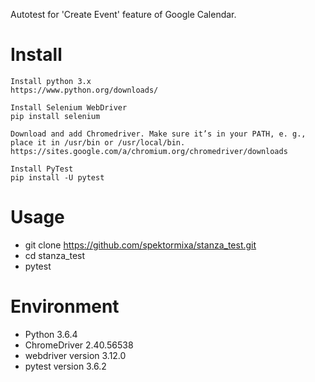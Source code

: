 Autotest for 'Create Event' feature of Google Calendar.

Install
=======
    Install python 3.x
    https://www.python.org/downloads/
    
    Install Selenium WebDriver
    pip install selenium
    
    Download and add Chromedriver. Make sure it’s in your PATH, e. g., place it in /usr/bin or /usr/local/bin.
    https://sites.google.com/a/chromium.org/chromedriver/downloads
    
    Install PyTest
    pip install -U pytest
    

Usage
=====
 - git clone https://github.com/spektormixa/stanza_test.git
 - cd stanza_test
 - pytest
 

Environment
=====
- Python 3.6.4
- ChromeDriver 2.40.56538
- webdriver version 3.12.0
- pytest version 3.6.2
